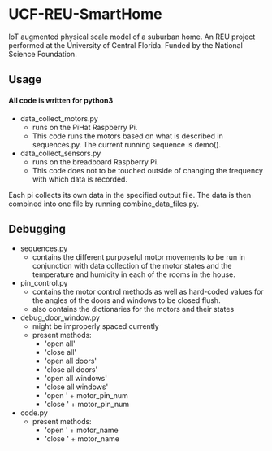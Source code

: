 # UCF-REU-SmartHome
IoT augmented physical scale model of a suburban home. An REU project performed at the University of Central Florida. Funded by the National Science Foundation.

## Usage
#### All code is written for python3

- data_collect_motors.py 
  * runs on the PiHat Raspberry Pi.
  * This code runs the motors based on what is described in sequences.py.  The current running sequence is demo().
- data_collect_sensors.py 
  * runs on the breadboard Raspberry Pi. 
  * This code does not to be touched outside of changing the frequency with which data is recorded.

Each pi collects its own data in the specified output file.  The data is then combined into one file by running combine_data_files.py.

## Debugging
- sequences.py 
  * contains the different purposeful motor movements to be run in conjunction with data collection of the motor states and the temperature and humidity in each of the rooms in the house.
- pin_control.py
  * contains the motor control methods as well as hard-coded values for the angles of the doors and windows to be closed flush.
  * also contains the dictionaries for the motors and their states
- debug_door_window.py
  * might be improperly spaced currently
  * present methods:
    * 'open all'
    * 'close all'
    * 'open all doors'
    * 'close all doors'
    * 'open all windows'
    * 'close all windows'
    * 'open ' + motor_pin_num
    * 'close ' + motor_pin_num
- code.py
  * present methods:
    * 'open ' + motor_name
    * 'close ' + motor_name
